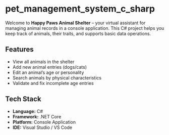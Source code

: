 # pet_management_system_c_sharp

Welcome to **Happy Paws Animal Shelter** – your virtual assistant for managing animal records in a console application. This C# project helps you keep track of animals, their traits, and supports basic data operations.

## Features

- View all animals in the shelter
- Add new animal entries (dogs/cats)
- Edit an animal’s age or personality
- Search animals by physical characteristics
- Validate and fix incomplete age entries

## Tech Stack

- **Language:** C#
- **Framework:** .NET Core
- **Platform:** Console Application
- **IDE:** Visual Studio / VS Code

